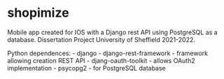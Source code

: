 # shopimize
Mobile app created for IOS with a Django rest API using PostgreSQL as a database. Dissertation Project University of Sheffield 2021-2022.


Python dependences:
	- django
	- django-rest-framework - framework allowing creation REST API
	- djang-oauth-toolkit - allows OAuth2 implementation
	- psycopg2 - for PostgreSQL database
